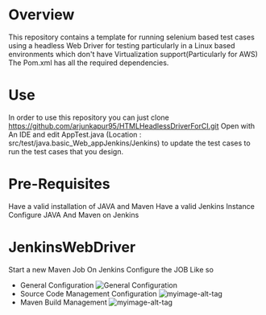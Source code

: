 # Overview
This repository contains a template for running selenium based test cases using a headless Web Driver for testing particularly in a Linux based environments which don't have Virtualization support(Particularly for AWS)
The Pom.xml has all the required dependencies.
# Use
In order to use this repository you can just clone https://github.com/arjunkapur95/HTMLHeadlessDriverForCI.git
Open with An IDE and edit AppTest.java (Location : src/test/java.basic_Web_appJenkins/Jenkins) to update the test cases to run the test cases that you design.  

# Pre-Requisites
Have a valid installation of JAVA and Maven 
Have a valid Jenkins Instance
Configure JAVA And Maven on Jenkins
# JenkinsWebDriver
Start a new Maven Job On Jenkins
Configure the JOB Like so

* General Configuration ![General Configuration](https://i.imgur.com/v48AVkB.png)
* Source Code Management Configuration ![myimage-alt-tag](https://i.imgur.com/gJcb2U7.png)
* Maven Build Management ![myimage-alt-tag](https://i.imgur.com/37WdYrX.png)
